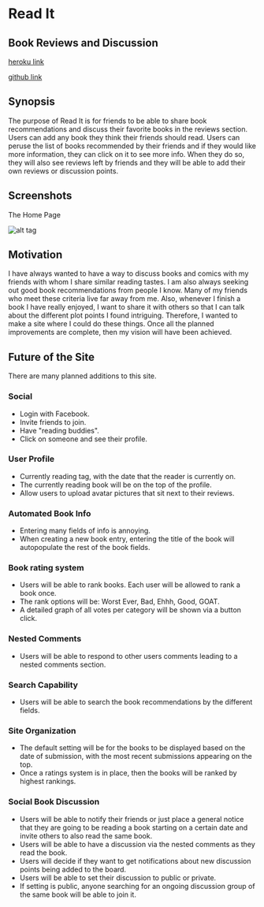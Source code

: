 # Read It #
## Book Reviews and Discussion

[heroku link](https://readittogether.herokuapp.com/)

[github link](https://github.com/nwimmer123/readit_rails)

## Synopsis ##

The purpose of Read It is for friends to be able to share book recommendations and discuss their favorite books in the reviews section.  Users can add any book they think their friends should read. Users can peruse the list of books recommended by their friends and if they would like more information, they can click on it to see more info. When they do so, they will also see reviews left by friends and they will be able to add their own reviews or discussion points.


## Screenshots ##

The Home Page

![alt tag](http://i.imgur.com/JHTeHes.png)

## Motivation 

I have always wanted to have a way to discuss books and comics with my friends with whom I share similar reading tastes. I am also always seeking out good book recommendations from people I know. Many of my friends who meet these criteria live far away from me. Also, whenever I finish a book I have really enjoyed, I want to share it with others so that I can talk about the different plot points I found intriguing. Therefore, I wanted to make a site where I could do these things.  Once all the planned improvements are complete, then my vision will have been achieved.

## Future of the Site ##

There are many planned additions to this site.

### Social ###
* Login with Facebook.
* Invite friends to join.
* Have "reading buddies".
* Click on someone and see their profile.

### User Profile ###
* Currently reading tag, with the date that the reader is currently on.
* The currently reading book will be on the top of the profile.
* Allow users to upload avatar pictures that sit next to their reviews.

### Automated Book Info ###
* Entering many fields of info is annoying.
* When creating a new book entry, entering the title of the book will autopopulate the rest of the book fields. 

### Book rating system ###
* Users will be able to rank books. Each user will be allowed to rank a book once.
* The rank options will be:  Worst Ever, Bad, Ehhh, Good, GOAT.
* A detailed graph of all votes per category will be shown via a button click.

### Nested Comments ###
* Users will be able to respond to other users comments leading to a nested comments section.

### Search Capability ###
* Users will be able to search the book recommendations by the different fields.

### Site Organization ###
* The default setting will be for the books to be displayed based on the date of submission, with the most recent submissions appearing on the top.
* Once a ratings system is in place, then the books will be ranked by highest rankings.

### Social Book Discussion ###
* Users will be able to notify their friends or just place a general notice that they are going to be reading a book starting on a certain date and invite others to also read the same book.
* Users will be able to have a discussion via the nested comments as they read the book.
* Users will decide if they want to get notifications about new discussion points being added to the board.
* Users will be able to set their discussion to public or private.
* If setting is public, anyone searching for an ongoing discussion group of the same book will be able to join it.



